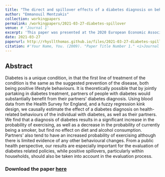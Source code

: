 ```yaml
---
title: "The direct and spillover effects of a diabetes diagnosis on behaviour"
author: "Emmanouil Mentzakis"
collection: workingpapers
permalink: /workingpapers/2021-03-27-diabetes-spillover
venue: # 'Journal 1'
excerpt: 'This paper was presented at the 2020 European Economic Association Virtual Congress, the 2021 Royal Economic Society Conference, and the Virtual Seminar on the Economics of Risky Health Behaviors (VERB) Cornell University.'
date: 2021-03-27
paperurl: http://rhysllthomas.github.io/files/2021-03-27-diabetes-spillover.pdf
citation: #'Your Name, You. (2009). "Paper Title Number 1." <i>Journal 1</i>. 1(1).'
---
```


## Abstract

Diabetes is a unique condition, in that the first line of treatment of the condition is the same as the suggested prevention of the disease, both being positive lifestyle behaviours. It is theoretically possible that by jointly partaking in diabetes treatment, partners of people with diabetes would substantially benefit from their partners' diabetes diagnosis. Using blood data from the Health Survey for England, and a fuzzy regression kink design, we causally estimate the effect of a diabetes diagnosis on health-related behaviours of the individual with diabetes, as well as their partners. We find that a diagnosis of diabetes results in a significant increase in the probability of exercising, as well as a decrease in the probability of currently being a smoker, but find no effect on diet and alcohol consumption. Partners' also tend to have an increased probability of exercising although there is limited evidence of any other behavioural changes. From a public health perspective, our results are especially important for the evaluation of diabetes related policies, while positive spillovers, particularly within households, should also be taken into account in the evaluation process.

### Download the paper [here](http://rhysllthomas.github.io/files/2021-03-27-diabetes-spillover.pdf)
